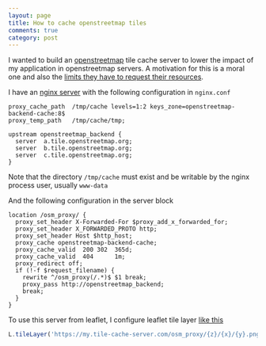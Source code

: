 ```yaml
---
layout: page
title: How to cache openstreetmap tiles
comments: true
category: post
---
```


I wanted to build an [openstreetmap](https://www.openstreetmap.org/) tile cache server to lower the impact of my application in openstreetmap servers. A motivation for this is a moral one and also the [limits they have to request their resources](https://operations.osmfoundation.org/policies/tiles/).

I have an [nginx server](https://www.nginx.com) with the following configuration in `nginx.conf`

```nginx
proxy_cache_path  /tmp/cache levels=1:2 keys_zone=openstreetmap-backend-cache:8$
proxy_temp_path   /tmp/cache/tmp;

upstream openstreetmap_backend {
  server  a.tile.openstreetmap.org;
  server  b.tile.openstreetmap.org;
  server  c.tile.openstreetmap.org;
}
```

Note that the directory `/tmp/cache` must exist and be writable by the nginx process user, usually `www-data`

And the following configuration in the server block

```nginx
location /osm_proxy/ {
  proxy_set_header X-Forwarded-For $proxy_add_x_forwarded_for;
  proxy_set_header X_FORWARDED_PROTO http;
  proxy_set_header Host $http_host;
  proxy_cache openstreetmap-backend-cache;
  proxy_cache_valid  200 302  365d;
  proxy_cache_valid  404      1m;
  proxy_redirect off;
  if (!-f $request_filename) {
    rewrite ^/osm_proxy(/.*)$ $1 break;
    proxy_pass http://openstreetmap_backend;
    break;
  }
}
```

To use this server from leaflet, I configure leaflet tile layer [like this](https://github.com/cualbondi/old-mobile/blob/d4cc9cd27723c87dd68ac4ee38cf87ca938a14d6/www/js/app.ctrl.js#L88)

```javascript
L.tileLayer('https://my.tile-cache-server.com/osm_proxy/{z}/{x}/{y}.png')
```
